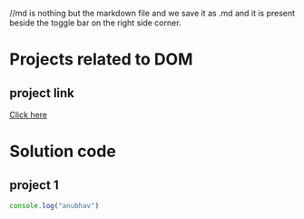 //md is nothing but the markdown file and we save it as .md and it is present beside the toggle bar on the right side corner.

# Projects related to DOM

## project link
[Click here](https://stackblitz.com/edit/dom-project-chaiaurcode?file=index.html)

# Solution code

## project 1

```javascript
console.log("anubhav")

```